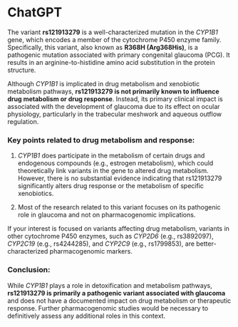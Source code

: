# ChatGPT

The variant **rs121913279** is a well-characterized mutation in the *CYP1B1* gene, which encodes a member of the cytochrome P450 enzyme family. Specifically, this variant, also known as **R368H (Arg368His)**, is a pathogenic mutation associated with primary congenital glaucoma (PCG). It results in an arginine-to-histidine amino acid substitution in the protein structure. 

Although *CYP1B1* is implicated in drug metabolism and xenobiotic metabolism pathways, **rs121913279 is not primarily known to influence drug metabolism or drug response**. Instead, its primary clinical impact is associated with the development of glaucoma due to its effect on ocular physiology, particularly in the trabecular meshwork and aqueous outflow regulation.

### Key points related to drug metabolism and response:
1. *CYP1B1* does participate in the metabolism of certain drugs and endogenous compounds (e.g., estrogen metabolism), which could theoretically link variants in the gene to altered drug metabolism. However, there is no substantial evidence indicating that rs121913279 significantly alters drug response or the metabolism of specific xenobiotics.
   
2. Most of the research related to this variant focuses on its pathogenic role in glaucoma and not on pharmacogenomic implications.

If your interest is focused on variants affecting drug metabolism, variants in other cytochrome P450 enzymes, such as *CYP2D6* (e.g., rs3892097), *CYP2C19* (e.g., rs4244285), and *CYP2C9* (e.g., rs1799853), are better-characterized pharmacogenomic markers.

### Conclusion:
While *CYP1B1* plays a role in detoxification and metabolism pathways, **rs121913279 is primarily a pathogenic variant associated with glaucoma** and does not have a documented impact on drug metabolism or therapeutic response. Further pharmacogenomic studies would be necessary to definitively assess any additional roles in this context.